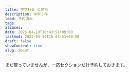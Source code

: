 ```yaml
---
title: 中学社会 公民科
description: 中学３年
lead: 予約済み
tags: 
aliases: 
date: 2025-04-19T10:43:51+09:00
lastmod: 2025-04-19T10:43:51+09:00
draft: false
showContent: true
slug: about
---
```

まだ習っていませんが、一応セクションだけ予約しておきます。